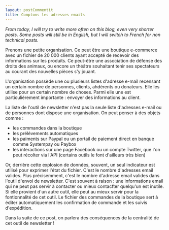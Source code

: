 ```yaml
---
layout: postCommentit
title: Comptons les adresses emails
---
```


*From today, I will try to write more often on this blog, even very shorter posts. Some posts will still be in English, but I will switch to French for non technical posts.*

Prenons une petite organisation. Ce peut être une boutique e-commerce avec un fichier de 20 000 clients ayant accepté de recevoir des informations sur les produits. Ce peut-être une association de défense des droits des animaux, ou encore un théâtre souhaitant tenir ses spectateurs au courant des nouvelles pièces s'y jouant.

L'organisation possède une ou plusieurs listes d'adresse e-mail recensant un certain nombre de personnes, clients, ahdérents ou donateurs. Elle les utilise pour un certain nombre de choses. Parmi elle une est particulièrement importante : envoyer des informations au client.

La liste de l'outil de newsletter n'est pas la seule liste d'adresses e-mail ou de personnes dont dispose une organisation. On peut penser à des objets comme :
- les commandes dans la boutique
- les prélévements automatiques
- les paiments sur Paypal ou un portail de paiement direct en banque comme Systempay ou Paybox
- les interactions sur une page Facebook ou un compte Twitter, que l'on peut récolter via l'API (certains outils le font d'ailleurs très bien)

Or, derrière cette explosion de données, souvent, un seul indicateur est utilisé pour exprimer l'état du fichier. C'est le nombre d'adresses email valides. Plus précisemment, c'est le nombre d'adresse email valides dans l'outil d'envoi de newsletter. C'est souvent à raison : une informations email qui ne peut pas servir à contacter ou mieux contacfter quelqu'un est inutile. Si elle provient d'un autre outil, elle peut au mieux servir pour la fontionnalité de cet outil. Le fichier des commandes de la boutique sert à éditer automatiquement les confirmation de commande et les suivis d'expédition.

Dans la suite de ce post, on parlera des conséquences de la centralité de cet outil de newsletter !

